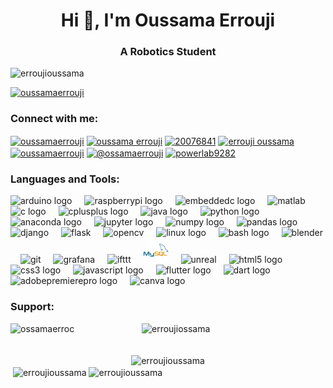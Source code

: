 <h1 align="center">Hi 👋, I'm Oussama Errouji</h1>
<h3 align="center">A Robotics Student</h3>
<p align="left"> <img src="https://komarev.com/ghpvc/?username=erroujioussama&label=Profile%20views&color=0e75b6&style=flat" alt="erroujioussama" /> </p>
<p align="left"> <a href="https://twitter.com/oussamaerrouji" target="blank"><img src="https://img.shields.io/twitter/follow/oussamaerrouji?logo=twitter&style=for-the-badge" alt="oussamaerrouji" /></a> </p>
<h3 align="left">Connect with me:</h3>
<p align="left">
<a href="https://twitter.com/oussamaerrouji" target="blank"><img align="center" src="https://raw.githubusercontent.com/rahuldkjain/github-profile-readme-generator/master/src/images/icons/Social/twitter.svg" alt="oussamaerrouji" height="30" width="40" /></a>
<a href="https://www.linkedin.com/in/oussama-errouji-b1934b24a/" target="blank"><img align="center" src="https://raw.githubusercontent.com/rahuldkjain/github-profile-readme-generator/master/src/images/icons/Social/linked-in-alt.svg" alt="oussama errouji" height="30" width="40" /></a>
<a href="https://stackoverflow.com/users/20076841" target="blank"><img align="center" src="https://raw.githubusercontent.com/rahuldkjain/github-profile-readme-generator/master/src/images/icons/Social/stack-overflow.svg" alt="20076841" height="30" width="40" /></a>
<a href="https://web.facebook.com/skfrv.ygff" target="blank"><img align="center" src="https://raw.githubusercontent.com/rahuldkjain/github-profile-readme-generator/master/src/images/icons/Social/facebook.svg" alt="errouji oussama" height="30" width="40" /></a>
<a href="https://instagram.com/oussamaerrouji" target="blank"><img align="center" src="https://raw.githubusercontent.com/rahuldkjain/github-profile-readme-generator/master/src/images/icons/Social/instagram.svg" alt="oussamaerrouji" height="30" width="40" /></a>
<a href="https://medium.com/@ossamaerrouji" target="blank"><img align="center" src="https://raw.githubusercontent.com/rahuldkjain/github-profile-readme-generator/master/src/images/icons/Social/medium.svg" alt="@ossamaerrouji" height="30" width="40" /></a>
<a href="https://www.youtube.com/@powerlab9282" target="blank"><img align="center" src="https://raw.githubusercontent.com/rahuldkjain/github-profile-readme-generator/master/src/images/icons/Social/youtube.svg" alt="powerlab9282" height="30" width="40" /></a>
</p>

<h3 align="left">Languages and Tools:</h3>
 <p align="left">

<img src="https://cdn.jsdelivr.net/gh/devicons/devicon/icons/arduino/arduino-original.svg" height="40" alt="arduino logo"  />
<img width="12" />

<img src="https://cdn.jsdelivr.net/gh/devicons/devicon/icons/raspberrypi/raspberrypi-original.svg" height="40" alt="raspberrypi logo"  />
<img width="12" />

<img src="https://cdn.jsdelivr.net/gh/devicons/devicon/icons/embeddedc/embeddedc-original.svg" height="40" alt="embeddedc logo"  />
<img width="12" />

<img src="https://upload.wikimedia.org/wikipedia/commons/2/21/Matlab_Logo.png" alt="matlab" width="40" height="40"/>
<img width="12" />
 
<img src="https://cdn.jsdelivr.net/gh/devicons/devicon/icons/c/c-original.svg" height="40" alt="c logo"  />
<img width="12" />

<img src="https://cdn.jsdelivr.net/gh/devicons/devicon/icons/cplusplus/cplusplus-original.svg" height="40" alt="cplusplus logo"  />
<img width="12" />

<img src="https://cdn.jsdelivr.net/gh/devicons/devicon/icons/java/java-original.svg" height="40" alt="java logo"/>
<img width="12" />

<img src="https://cdn.jsdelivr.net/gh/devicons/devicon/icons/python/python-original.svg" height="40" alt="python logo"  />
<img width="12" />

<img src="https://cdn.jsdelivr.net/gh/devicons/devicon/icons/anaconda/anaconda-original.svg" height="40" alt="anaconda logo"  />
<img width="12" />

<img src="https://cdn.jsdelivr.net/gh/devicons/devicon/icons/jupyter/jupyter-original.svg" height="40" alt="jupyter logo"/>
<img width="12" />

<img src="https://cdn.jsdelivr.net/gh/devicons/devicon/icons/numpy/numpy-original.svg" height="40" alt="numpy logo"  />
<img width="12" />

<img src="https://cdn.jsdelivr.net/gh/devicons/devicon/icons/pandas/pandas-original.svg" height="40" alt="pandas logo"  />
<img width="12" />

<img src="https://cdn.worldvectorlogo.com/logos/django.svg" alt="django" width="40" height="40"/>
<img width="12" />

<img src="https://www.vectorlogo.zone/logos/pocoo_flask/pocoo_flask-icon.svg" alt="flask" width="40" height="40"/>
<img width="12" />

<img src="https://www.vectorlogo.zone/logos/opencv/opencv-icon.svg" alt="opencv" width="40" height="40"/>
<img width="12" />

<img src="https://cdn.jsdelivr.net/gh/devicons/devicon/icons/linux/linux-original.svg" height="40" alt="linux logo"  />
<img width="12" />

<img src="https://cdn.jsdelivr.net/gh/devicons/devicon/icons/bash/bash-original.svg" height="40" alt="bash logo"  />
<img width="12" />
   
<img src="https://download.blender.org/branding/community/blender_community_badge_white.svg" alt="blender" width="40" height="40"/>
<img width="12" />

<img src="https://www.vectorlogo.zone/logos/git-scm/git-scm-icon.svg" alt="git" width="40" height="40"/>
<img width="12" />

<img src="https://www.vectorlogo.zone/logos/grafana/grafana-icon.svg" alt="grafana" width="40" height="40"/> 
<img width="12" />

<img src="https://www.vectorlogo.zone/logos/ifttt/ifttt-ar21.svg" alt="ifttt" width="40" height="40"/>
<img width="12" />

<img src="https://raw.githubusercontent.com/devicons/devicon/master/icons/mysql/mysql-original-wordmark.svg" alt="mysql" width="40" height="40"/>
<img width="12" /> 

<img src="https://raw.githubusercontent.com/kenangundogan/fontisto/036b7eca71aab1bef8e6a0518f7329f13ed62f6b/icons/svg/brand/unreal-engine.svg" alt="unreal" width="40" height="40"/>
<img width="12" />

<img src="https://cdn.jsdelivr.net/gh/devicons/devicon/icons/html5/html5-original.svg" height="40" alt="html5 logo"  />
<img width="12" />

<img src="https://cdn.jsdelivr.net/gh/devicons/devicon/icons/css3/css3-original.svg" height="40" alt="css3 logo"  />
<img width="12" />

<img src="https://cdn.jsdelivr.net/gh/devicons/devicon/icons/javascript/javascript-original.svg" height="40" alt="javascript logo"  />
<img width="12" />

<img src="https://cdn.jsdelivr.net/gh/devicons/devicon/icons/flutter/flutter-original.svg" height="40" alt="flutter logo"  />
<img width="12" />

<img src="https://cdn.jsdelivr.net/gh/devicons/devicon/icons/dart/dart-original.svg" height="40" alt="dart logo"  />
<img width="12" />

<img src="https://cdn.simpleicons.org/adobepremierepro/9999FF" height="40" alt="adobepremierepro logo"  />
<img width="12" />

<img src="https://cdn.jsdelivr.net/gh/devicons/devicon/icons/canva/canva-original.svg" height="40" alt="canva logo"  />
<img width="12" />

</p>

<h3 align="left">Support:</h3>
<p><a href="https://www.buymeacoffee.com/ossamaerroc"> <img align="left" src="https://cdn.buymeacoffee.com/buttons/v2/default-yellow.png" height="50" width="210" alt="ossamaerroc" /></a><a href="https://ko-fi.com/erroujiossama"> <img align="left" src="https://cdn.ko-fi.com/cdn/kofi3.png?v=3" height="50" width="210" alt="erroujiossama" /></a></p><br><br>


<p align="center">
 <div align="center"><img align="center" src="https://github-readme-stats.vercel.app/api/top-langs?username=erroujioussama&show_icons=true&locale=en&layout=compact" alt="erroujioussama" />  </div>
 &nbsp;<img align="center" src="https://github-readme-stats.vercel.app/api?username=erroujioussama&show_icons=true&locale=en" alt="erroujioussama" />
<img align="center" src="https://github-readme-streak-stats.herokuapp.com/?user=erroujioussama&" alt="erroujioussama" />
</p>

